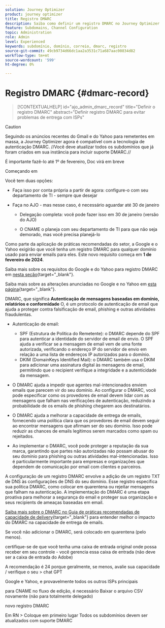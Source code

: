 ```yaml
---
solution: Journey Optimizer
product: journey optimizer
title: Registro DMARC
description: Saiba como definir um registro DMARC no Journey Optimizer
feature: Subdomains, Channel Configuration
topic: Administration
role: Admin
level: Experienced
keywords: subdomínio, domínio, correio, dmarc, registro
source-git-commit: 49cb9734d66dc1aa2a3531c71a687aac00834d82
workflow-type: tm+mt
source-wordcount: '599'
ht-degree: 0%

---
```


# Registro DMARC {#dmarc-record}

>[!CONTEXTUALHELP]
>id="ajo_admin_dmarc_record"
>title="Definir o registro DMARC"
>abstract="Definir registro DMARC para evitar problemas de entrega com ISPs"

>[!CAUTION]
>
>Seguindo os anúncios recentes do Gmail e do Yahoo para remetentes em massa, a Journey Optimizer agora é compatível com a tecnologia de autenticação DMARC. //Você deve atualizar todos os subdomínios que já foram criados em sua instância para incluir suporte DMARC.//

É importante fazê-lo até 1º de fevereiro, Doc virá em breve

Começando em

Você tem duas opções:

* Faça isso por conta própria a partir de agora: configure-o com seu departamento de TI - sempre que desejar

* Faça no AJO - mas nesse caso, é necessário aguardar até 30 de janeiro

   * Delegação completa: você pode fazer isso em 30 de janeiro (versão do AJO)

   * O CNAME o planeja com seu departamento de TI para que não seja demorado, mas você precisa planejá-lo

Como parte da aplicação de práticas recomendadas do setor, a Google e o Yahoo exigirão que você tenha um registro DMARC para qualquer domínio usado para enviar emails para eles. Este novo requisito começa em **1 de fevereiro de 2024**.

Saiba mais sobre os requisitos do Google e do Yahoo para registro DMARC em [nesta seção](https://experienceleague.adobe.com/docs/deliverability-learn/deliverability-best-practice-guide/additional-resources/guidance-around-changes-to-google-and-yahoo.html?lang=en#dmarc%3A){target="_blank"}.

Saiba mais sobre as alterações anunciadas no Google e no Yahoo em [esta página](https://experienceleague.adobe.com/docs/deliverability-learn/deliverability-best-practice-guide/additional-resources/guidance-around-changes-to-google-and-yahoo.html?lang=en#dmarc%3A){target="_blank"}.

DMARC, que significa **Autenticação de mensagens baseadas em domínio, relatórios e conformidade** O, é um protocolo de autenticação de email que ajuda a proteger contra falsificação de email, phishing e outras atividades fraudulentas.

* Autenticação de email:

   * SPF (Estrutura de Política do Remetente): o DMARC depende do SPF para autenticar a identidade do servidor de email de envio. O SPF ajuda a verificar se a mensagem de email vem de uma fonte autorizada, verificando o endereço IP do servidor de envio em relação a uma lista de endereços IP autorizados para o domínio.
   * DKIM (DomainKeys Identified Mail): o DMARC também usa o DKIM para adicionar uma assinatura digital às mensagens de email, permitindo que o recipient verifique a integridade e a autenticidade da mensagem.

* O DMARC ajuda a impedir que agentes mal-intencionados enviem emails que parecem vir do seu domínio. Ao configurar o DMARC, você pode especificar como os provedores de email devem lidar com as mensagens que falham nas verificações de autenticação, reduzindo a probabilidade de os emails de phishing chegarem aos destinatários.

* O DMARC ajuda a melhorar a capacidade de entrega de emails, fornecendo uma política clara que os provedores de email devem seguir ao encontrar mensagens que afirmam ser do seu domínio. Isso pode reduzir as chances de emails legítimos serem marcados como spam ou rejeitados.

* Ao implementar o DMARC, você pode proteger a reputação da sua marca, garantindo que partes não autorizadas não possam abusar do seu domínio para phishing ou outras atividades mal-intencionadas. Isso é particularmente importante para empresas e organizações que dependem de comunicação por email com clientes e parceiros.

A configuração de um registro DMARC envolve a adição de um registro TXT de DNS às configurações de DNS do seu domínio. Esse registro especifica sua política DMARC, como colocar em quarentena ou rejeitar mensagens que falham na autenticação. A implementação do DMARC é uma etapa proativa para melhorar a segurança do email e proteger sua organização e seus recipients de ameaças baseadas em email.

[Saiba mais sobre o DMARC no Guia de práticas recomendadas de capacidade de delivery](https://experienceleague.adobe.com/docs/deliverability-learn/deliverability-best-practice-guide/additional-resources/technotes/implement-dmarc.html#about){target="_blank"} para entender melhor o impacto do DMARC na capacidade de entrega de emails.

Se você não adicionar o DMARC, será colocado em quarentena (pelo menos).

certifique-se de que você tenha uma caixa de entrada original onde possa receber em seu controle - você gerencia essa caixa de entrada (não deve ser a caixa de entrada do Adobe)

A recomendação é 24 porque geralmente, se menos, avalie sua capacidade / verifique o seu > chat GPT

Google e Yahoo, e provavelmente todos os outros ISPs principais

para CNAME no fluxo de edição, é necessário Baixar o arquivo CSV novamente (não para totalmente delegado)

novo registro DMARC

Em RN > Coloque em primeiro lugar Todos os subdomínios devem ser atualizados com suporte DMARC



